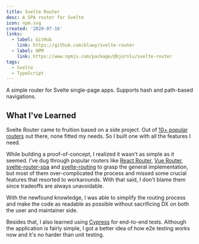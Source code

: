 ```yaml
---
title: Svelte Router
desc: A SPA router for Svelte
icon: npm.svg
created: '2020-07-16'
links:
  - label: GitHub
    link: https://github.com/bluwy/svelte-router
  - label: NPM
    link: https://www.npmjs.com/package/@bjornlu/svelte-router
tags:
  - Svelte
  - TypeScript
---
```


A simple router for Svelte single-page apps. Supports hash and path-based navigations.

<!-- endexcerpt -->

## What I've Learned

Svelte Router came to fruition based on a side project. Out of [10+ popular routers](https://svelte-community.netlify.app/code/?tag=routers) out there, none fitted my needs. So I built one with all the features I need.

While building a proof-of-concept, I realized it wasn't as simple as it seemed. I've dug through popular routers like [React Router](https://github.com/ReactTraining/react-router/tree/master/packages/react-router-dom), [Vue Router](https://github.com/vuejs/vue-router), [svelte-router-spa](https://github.com/jorgegorka/svelte-router) and [svelte-routing](https://github.com/EmilTholin/svelte-routing) to grasp the general implementation, but most of them over-complicated the process and missed some crucial features that resorted to workarounds. With that said, I don't blame them since tradeoffs are always unavoidable.

With the newfound knowledge, I was able to simplify the routing process and make the code as readable as possible without sacrificing DX on both the user and maintainer side.

Besides that, I also learned using [Cypress](https://cypress.io) for end-to-end tests. Although the application is fairly simple, I got a better idea of how e2e testing works now and it's no harder than unit testing.
